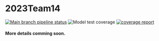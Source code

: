 # 2023Team14

[![Main branch pipeline status](https://gitlab.utwente.nl/p4/2023Team14/badges/main/pipeline.svg)](https://gitlab.utwente.nl/p4/2023Team14/-/commits/main)
![Model test coverage](https://gitlab.utwente.nl/p4/2023Team14/badges/implement-pipeline-coverage/coverage.svg?job=coverage-job)
[![coverage report](https://gitlab.utwente.nl/p4/2023Team14/badges/implement-pipeline-coverage/coverage.svg)](https://gitlab.utwente.nl/p4/2023Team14/-/commits/implement-pipeline-coverage)


#### More details comming soon. 
